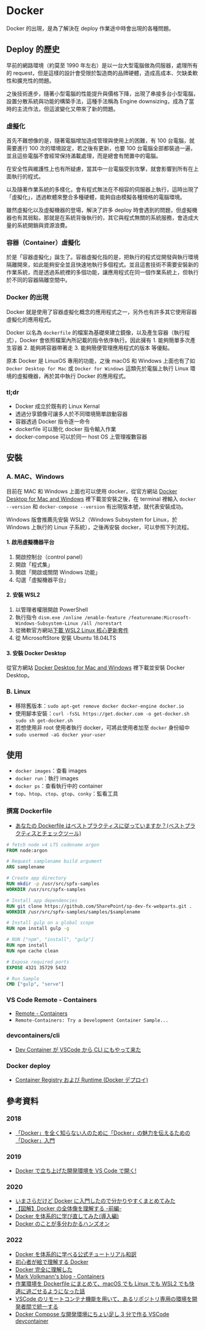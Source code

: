# Docker

Docker 的出現，是為了解決在 deploy 作業途中時會出現的各種問題。

## Deploy 的歷史

早前的網路環境（約莫至 1990 年左右）是以一台大型電腦做為伺服器，處理所有的 request，但是這樣的設計會受限於製造商的品牌硬體，造成高成本、欠缺柔軟性和擴充性的問題。

之後技術進步，隨著小型電腦的性能提升與價格下降，出現了串接多台小型電腦，設置分散系統與功能的構築手法，這種手法稱為 Engine downsizing，成為了當時的主流作法，但這波變化又帶來了新的問題。

### 虛擬化

首先不難想像的是，隨著電腦增加造成管理與使用上的困難，有 100 台電腦，就需要進行 100 次的環境設定，若之後有更新，也要 100 台電腦全部都裝過一遍，並且這些電腦不會經常保持滿載處理，而是總會有閒置中的電腦。

在安全性與維護性上也有所疑慮，當其中一台電腦受到攻擊，就會影響到所有在上面執行的程式。

以及隨著作業系統的多樣化，會有程式無法在不相容的伺服器上執行，這時出現了「虛擬化」，透過軟體來整合多種硬體，能夠自由模擬各種規格的電腦環境。

雖然虛擬化以及虛擬機器的登場，解決了許多 deploy 時會遇到的問題，但虛擬機器也有其弱點，那就是在系統背後執行的，其它與程式無關的系統服務，會造成大量的系統開銷與資源浪費。

### 容器（Container）虛擬化

於是「容器虛擬化」誕生了。容器虛擬化指的是，把執行的程式從開發與執行環境隔離開來，如此能夠安全並且快速地執行多個程式。並且這套技術不需要安裝新的作業系統，而是透過系統裡的多個功能，讓應用程式在同一個作業系統上，但執行於不同的容器隔離空間中。

### Docker 的出現

Docker 就是使用了容器虛擬化概念的應用程式之一，另外也有許多其它使用容器虛擬化的應用程式。

Docker 以名為 `dockerfile` 的檔案為基礎來建立鏡像，以及產生容器（執行程式），Docker 會依照檔案內所記載的指令依序執行。因此擁有 1. 能夠簡單多次產生容器 2. 能夠將容器帶著走 3. 能夠簡便管理應用程式的版本 等優點。

原本 Docker 是 LinuxOS 專用的功能，之後 macOS 和 Windows 上面也有了如 `Docker Desktop for Mac` 或 `Docker for Windows` 這類先於電腦上執行 Linux 環境的虛擬機器，再於其中執行 Docker 的應用程式。

### tl;dr

- Docker 成立於既有的 Linux Kernal
- 透過分享鏡像可讓多人於不同環境簡單啟動容器
- 容器透過 Docker 指令逐一命令
- dockerfile 可以簡化 docker 指令輸入作業
- docker-compose 可以於同一 host OS 上管理複數容器

## 安裝

### A. MAC、Windows

目前在 MAC 和 Windows 上面也可以使用 docker，從官方網站 [Docker Desktop for Mac and Windows](https://www.docker.com/products/docker-desktop) 裡下載並安裝之後，在 terminal 裡輸入 `docker --version` 和 `docker-compose --version` 有出現版本號，就代表安裝成功。

Windows 版會推薦先安裝 WSL2（Windows Subsystem for Linux，於 Windows 上執行的 Linux 子系統），之後再安裝 docker，可以參照下列流程。

#### 1. 啟用虛擬機器平台

1. 開啟控制台（control panel）
2. 開啟「程式集」
3. 開啟「開啟或關閉 Windows 功能」
4. 勾選「虛擬機器平台」

#### 2. 安裝 WSL2

1. 以管理者權限開啟 PowerShell
2. 執行指令 `dism.exe /online /enable-feature /featurename:Microsoft-Windows-Subsystem-Linux /all /norestart`
3. 從微軟官方網站[下載 WSL2 Linux 核心更新套件](https://docs.microsoft.com/zh-tw/windows/wsl/wsl2-kernel)
4. 從 MicrosoftStore 安裝 Ubuntu 18.04LTS

#### 3. 安裝 Docker Desktop

從官方網站 [Docker Desktop for Mac and Windows](https://www.docker.com/products/docker-desktop) 裡下載並安裝 Docker Desktop。

### B. Linux

- 移除舊版本：`sudo apt-get remove docker docker-engine docker.io`
- 使用腳本安裝：`curl -fsSL https://get.docker.com -o get-docker.sh`<br/>
  `sudo sh get-docker.sh`
- 若想使用非 root 使用者執行 docker，可將此使用者加至 `docker` 身份組中
- `sudo usermod -aG docker your-user`

## 使用

- `docker images`：查看 images
- `docker run`：執行 images
- `docker ps`：查看執行中的 container
- `top`、`htop`、`ctop`、`gtop`、`conky`：監看工具

### 撰寫 Dockerfile

- [あなたの Dockerfile はベストプラクティスに従っていますか？(ベストプラクティスとチェックツール)](https://qiita.com/yoshii0110/items/0accb7f21fa1c375e0d7)

```dockerfile
# fetch node v4 LTS codename argon
FROM node:argon

# Request samplename build argument
ARG samplename

# Create app directory
RUN mkdir -p /usr/src/spfx-samples
WORKDIR /usr/src/spfx-samples

# Install app dependencies
RUN git clone https://github.com/SharePoint/sp-dev-fx-webparts.git .
WORKDIR /usr/src/spfx-samples/samples/$samplename

# Install gulp on a global scope
RUN npm install gulp -g

# RUN ["npm", "install", "gulp"]
RUN npm install
RUN npm cache clean

# Expose required ports
EXPOSE 4321 35729 5432

# Run Sample
CMD ["gulp", "serve"]
```

### VS Code Remote - Containers

- [Remote - Containers](https://marketplace.visualstudio.com/items?itemName=ms-vscode-remote.remote-containers)
- `Remote-Containers: Try a Development Container Sample...`

### devcontainers/cli

- [Dev Container が VSCode から CLI にもやって来た](https://zenn.dev/hankei6km/articles/devcontainers-in-cli-ci)

### Docker deploy

- [Container Registry および Runtime (Docker デプロイ)](https://devcenter.heroku.com/ja/articles/container-registry-and-runtime)

## 參考資料

### 2018

- [「Docker」を全く知らない人のために「Docker」の魅力を伝えるための「Docker」入門](https://qiita.com/bremen/items/4604f530fe25786240db)

### 2019

- [Docker で立ち上げた開発環境を VS Code で開く!](https://qiita.com/yoskeoka/items/01c52c069123e0298660)

### 2020

- [いまさらだけど Docker に入門したので分かりやすくまとめてみた](https://qiita.com/gold-kou/items/44860fbda1a34a001fc1)
- [【図解】Docker の全体像を理解する -前編-](https://qiita.com/etaroid/items/b1024c7d200a75b992fc)
- [Docker を体系的に学び直してみた(導入編)](https://qiita.com/takuya_tsurumi/items/182d2de3f3ce7bb63edb)
- [Docker のことが多分わかるハンズオン](https://speakerdeck.com/yoshi0202/dockerfalsekotogaduo-fen-wakaruhanzuon)

### 2022

- [Docker を体系的に学べる公式チュートリアル和訳](https://qiita.com/Michinosuke/items/5778e0d9e9c04038903c)
- [初心者が絵で理解する Docker](https://zenn.dev/suzuki_hoge/books/2021-04-docker-picture-60fbe950136be9c7ad85)
- [Docker 完全に理解した](https://eng-blog.iij.ad.jp/archives/12414)
- [Mark Volkmann's blog - Containers](https://mvolkmann.github.io/blog/topics/#/blog/containers/)
- [作業環境を Dockerfile にまとめて、macOS でも Linux でも WSL2 でも快適に過ごせるようになった話](https://zenn.dev/hinoshiba/articles/workstation-on-docker)
- [VSCode のリモートコンテナ機能を用いて、あるリポジトリ専用の環境を開発者間で統一する](https://zenn.dev/yuchiki/articles/vscode-remote-container)
- [Docker Compose な開発環境にちょい足し 3 分で作る VSCode devcontainer](https://zenn.dev/saboyutaka/articles/9cffc8d14c6684)
